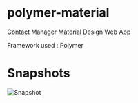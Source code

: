 # polymer-material
Contact Manager Material Design Web App

Framework used : Polymer


Snapshots
============

![Snapshot](snapshots/contact-manager.gif)
